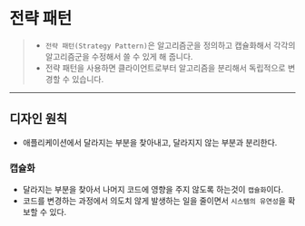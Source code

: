 # 전략 패턴

> - `전략 패턴(Strategy Pattern)`은 알고리즘군을 정의하고 캡슐화해서 각각의 알고리즘군을 수정해서 쓸 수 있게 해 줍니다.
> - 전략 패턴을 사용하면 클라이언트로부터 알고리즘을 분리해서 독립적으로 변경할 수 있습니다.
---

## 디자인 원칙
- 애플리케이션에서 달라지는 부분을 찾아내고, 달라지지 않는 부분과 분리한다.

### 캡슐화
- 달라지는 부분을 찾아서 나머지 코드에 영향을 주지 않도록 하는것이 `캡슐화`이다.
- 코드를 변경하는 과정에서 의도치 않게 발생하는 일을 줄이면서 `시스템의 유연성`을 확보할 수 있다.
 